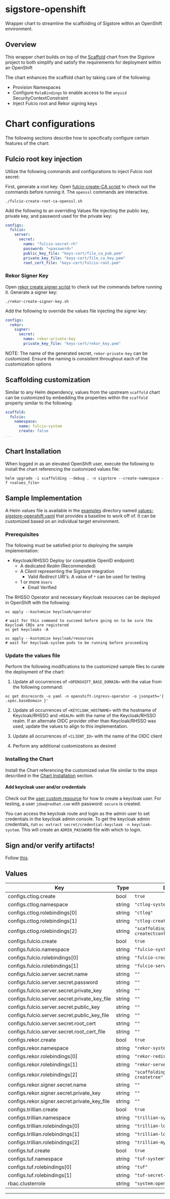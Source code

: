 # sigstore-openshift

Wrapper chart to streamline the scaffolding of Sigstore within an OpenShift environment.

## Overview

This wrapper chart builds on top of the [Scaffold](https://github.com/sigstore/helm-charts/tree/main/charts/scaffold) chart from the Sigstore project to both simplify and satisfy the requirements for deployment within an OpenShift

The chart enhances the scaffold chart by taking care of the following:

* Provision Namespaces
* Configure `RoleBindings` to enable access to the `anyuid` SecurityContextConstraint
* Inject Fulcio root and Rekor signing keys

# Chart configurations

The following sections describe how to specifically configure certain features of the chart:

## Fulcio root key injection

Utilize the following commands and configurations to inject Fulcio root secret:

First, generate a root key.
Open [fulcio-create-CA script](./fulcio-create-root-ca-openssl.sh) to check out the commands before running it.
The `openssl` commands are interactive.

```shell
./fulcio-create-root-ca-openssl.sh
```

Add the following to an overriding Values file injecting the public key, private key, and password used for the private key:

```yaml
configs:
  fulcio:
    server:
      secret:
        name: "fulcio-secret-rh"
        password: "<password>"
        public_key_file: "keys-cert/file_ca_pub.pem"
        private_key_file: "keys-cert/file_ca_key.pem"
        root_cert_file: "keys-cert/fulcio-root.pem"
```

### Rekor Signer Key

Open [rekor create signer script](./rekor-create-signer-key.sh) to check out the commands before running it.
Generate a signer key:

```shell
./rekor-create-signer-key.sh
```

Add the following to override the values file injecting the signer key:

```yaml
configs:
  rekor:
    signer:
      secret:
        name: rekor-private-key
        private_key_file: "keys-cert/rekor_key.pem"
```

NOTE: The name of the generated secret, `rekor-private-key` can be customized. Ensure the naming is consistent throughout each of the customization options

## Scaffolding customization

Similar to any Helm dependency, values from the upstream `scaffold` chart can be customized by embedding the properties within the `scaffold` property similar to the following:

```yaml
scaffold:
  fulcio:
    namespace:
      name: fulcio-system
      create: false
...
```

## Chart Installation

When logged in as an elevated OpenShift user, execute the following to install the chart referencing the customized values file:

```shell
helm upgrade -i scaffolding --debug . -n sigstore --create-namespace -f <values_file>
```

## Sample Implementation

A Helm values file is available in the [examples](examples) directory named [values-sigstore-openshift.yaml](examples/values-sigstore-openshift.yaml) that provides a baseline to work off of. It can be customized based on an individual target environment. 

### Prerequisites

The following must be satisfied prior to deploying the sample implementation:

* Keycloak/RHSSO Deploy (or compatible OpenID endpoint)
    * A dedicated _Realm_ (Recommended)
    * A _Client_ representing the Sigstore integration
        * Valid _Redirect URI's_. A value of `*` can be used for testing
    * 1 or more `Users`
        * Email Verified

The RHSSO Operator and necessary Keycloak resources can be deployed in OpenShift with the following:

```shell
oc apply --kustomize keycloak/operator

# wait for this command to succeed before going on to be sure the Keycloak CRDs are registered
oc get keycloaks -A

oc apply --kustomize keycloak/resources
# wait for keycloak-system pods to be running before proceeding
```

### Update the values file

Perform the following modifications to the customized sample files to curate the deployment of the chart:

1. Update all occurrences of `<OPENSHIFT_BASE_DOMAIN>` with the value from the following command:

```shell
oc get dnsrecords -o yaml -n openshift-ingress-operator -o jsonpath='{ .spec.baseDomain }'
```

2. Update all occurrences of `<KEYCLOAK_HOSTNAME>` with the hostname of Keycloak/RHSSO and `<REALM>` with the name of the Keycloak/RHSSO realm. If an alternate OIDC provider other than Keycloak/RHSSO was used, update the values to align to this implementation. 

3. Update all occurrences of `<CLIENT_ID>` with the name of the OIDC client

4. Perform any additional customizations as desired

### Installing the Chart

Install the Chart referencing the customized value file similar to the steps described in the [Chart Installation](#chart-installation) section.

#### Add keycloak user and/or credentials

Check out the [user custom resource](https://github.com/redhat-et/sigstore-rhel/blob/main/helm/scaffold/overlays/keycloak/user.yaml)
for how to create a keycloak user. For testing, a user `jdoe@redhat.com` with password: `secure` is created.

You can access the keycloak route and login as the admin user to set credentials in the keycloak admin console. To get the keycloak admin credentials,
run `oc extract secret/credential-keycloak -n keycloak-system`. This will create an `ADMIN_PASSWORD` file with which to login. 

## Sign and/or verify artifacts!

Follow [this](https://github.com/redhat-et/sigstore-rhel/blob/main/sign-verify.md).

## Values

| Key | Type | Default | Description |
|-----|------|---------|-------------|
| configs.ctlog.create | bool | `true` |  |
| configs.ctlog.namespace | string | `"ctlog-system"` |  |
| configs.ctlog.rolebindings[0] | string | `"ctlog"` |  |
| configs.ctlog.rolebindings[1] | string | `"ctlog-createtree"` |  |
| configs.ctlog.rolebindings[2] | string | `"scaffolding-ctlog-createctconfig"` |  |
| configs.fulcio.create | bool | `true` |  |
| configs.fulcio.namespace | string | `"fulcio-system"` |  |
| configs.fulcio.rolebindings[0] | string | `"fulcio-createcerts"` |  |
| configs.fulcio.rolebindings[1] | string | `"fulcio-server"` |  |
| configs.fulcio.server.secret.name | string | `""` |  |
| configs.fulcio.server.secret.password | string | `""` |  |
| configs.fulcio.server.secret.private_key | string | `""` |  |
| configs.fulcio.server.secret.private_key_file | string | `""` |  |
| configs.fulcio.server.secret.public_key | string | `""` |  |
| configs.fulcio.server.secret.public_key_file | string | `""` |  |
| configs.fulcio.server.secret.root_cert | string | `""` |  |
| configs.fulcio.server.secret.root_cert_file | string | `""` |  |
| configs.rekor.create | bool | `true` |  |
| configs.rekor.namespace | string | `"rekor-system"` |  |
| configs.rekor.rolebindings[0] | string | `"rekor-redis"` |  |
| configs.rekor.rolebindings[1] | string | `"rekor-server"` |  |
| configs.rekor.rolebindings[2] | string | `"scaffolding-rekor-createtree"` |  |
| configs.rekor.signer.secret.name | string | `""` |  |
| configs.rekor.signer.secret.private_key | string | `""` |  |
| configs.rekor.signer.secret.private_key_file | string | `""` |  |
| configs.trillian.create | bool | `true` |  |
| configs.trillian.namespace | string | `"trillian-system"` |  |
| configs.trillian.rolebindings[0] | string | `"trillian-logserver"` |  |
| configs.trillian.rolebindings[1] | string | `"trillian-logsigner"` |  |
| configs.trillian.rolebindings[2] | string | `"trillian-mysql"` |  |
| configs.tuf.create | bool | `true` |  |
| configs.tuf.namespace | string | `"tuf-system"` |  |
| configs.tuf.rolebindings[0] | string | `"tuf"` |  |
| configs.tuf.rolebindings[1] | string | `"tuf-secret-copy-job"` |  |
| rbac.clusterrole | string | `"system:openshift:scc:anyuid"` |  |

----------------------------------------------
